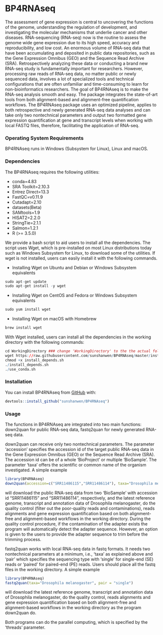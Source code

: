 
<!-- README.md is generated from README.Rmd. Please edit that file -->

# BP4RNAseq

The assessment of gene expression is central to uncovering the functions
of the genome, understanding the regulation of development, and
investigating the molecular mechanisms that underlie cancer and other
diseases. RNA-sequencing (RNA-seq) now is the routine to assess the
genome wide gene expression due to its high speed, accuracy and
reproducibility, and low cost. An enormous volume of RNA-seq data that
have been accumulating and deposited in public data repositories, such
as the Gene Expression Omnibus (GEO) and the Sequence Read Archive
(SRA). Retrospectively analyzing these data or conducting a brand new
RNA-seq study is fundamentally important for researchers. However,
processing raw reads of RNA-seq data, no matter public or newly
sequenced data, involves a lot of specialized tools and technical
configurations that are often unfamiliar and time-consuming to learn for
non-bioinformatics researchers. The goal of BP4RNAseq is to make the
RNA-seq analysis smooth and easy. The package integrates the
state-of-art tools from both alignment-based and alignment-free
quantification workflows. The BP4RNAseq package uses an optimized
pipeline, applies to both retrospective and newly generated RNA-seq data
analyses and can take only two nontechnical parameters and output two
formatted gene expression quantification at gene and transcript levels
when working with local FASTQ files, therefore, facilitating the
application of RNA-seq.

### Operating System Requirements

BP4RNAseq runs in Windows (Subsystem for Linux), Linux and macOS.

### Dependencies

The BP4RNAseq requires the following utilities:

  - conda=4.83
  - SRA Toolkit=2.10.3
  - Entrez Direct=13.3
  - FastQC=v0.11.9
  - Cutadapt=2.10
  - datasets(Beta)
  - SAMtools=1.9
  - HISAT2=2.2.0
  - StringTie=2.1.1
  - Salmon=1.2.1  
  - R (\>= 3.5.0)

We provide a bash script to aid users to install all the dependencies.
The script uses Wget, which is pre-installed on most Linux distributions
today such as Windows Subsystem for Linux, to download some of the
utilities. If wget is not installed, users can easily install it with
the following commands.

  - Installing Wget on Ubuntu and Debian or Windows Subsystem
    equivalents

<!-- end list -->

``` r
sudo apt-get update 
sudo apt-get install -y wget
```

  - Installing Wget on CentOS and Fedora or Windows Subsystem
    equivalents

<!-- end list -->

``` r
sudo yum install wget
```

  - Installing Wget on macOS with Homebrew

<!-- end list -->

``` r
brew install wget
```

With Wget installed, users can install all the dependencies in the
working directory with the following commands:

``` r
cd WorkingDirectory ### change 'WorkingDirectory' to the the actual folder that you want to work in
wget https://raw.githubusercontent.com/sunshanwen/BP4RNAseq/master/install_depends.sh
chmod +x install_depends.sh
./install_depends.sh
./use_conda.sh
```

### Installation

<!-- You can install the released version of BP4RNAseq from [CRAN](https://CRAN.R-project.org) with: -->

<!-- ``` r -->

<!-- #install.packages("BP4RNAseq") # remove comments later -->

<!-- ``` -->

<!-- And the development version from [GitHub](https://github.com/) with: -->

<!-- ``` r -->

<!-- # install.packages("devtools") -->

<!-- devtools::install_github("sunshanwen/BP4RNAseq") -->

<!-- ``` -->

You can install BP4RNAseq from [GitHub](https://github.com/) with:

``` r
devtools::install_github("sunshanwen/BP4RNAseq")
```

### Usage

The functions in BP4RNAseq are integrated into two main functions:
down2quan for public RNA-seq data, fastq2quan for newly generated
RNA-seq data.

down2quan can receive only two nontechnical parameters. The parameter
‘accession’ specifies the accession id of the target public RNA-seq
data in the Gene Expression Omnibus (GEO) or the Sequence Read Archive
(SRA). The accession id can be of a whole ‘BioProject’ or multiple
‘BioSample’. The parameter ‘taxa’ offers the scientific or common name
of the organism investigated. A simple example

``` r
library(BP4RNAseq)
down2quan(accession=c("SRR11486115","SRR11486114"), taxa="Drosophila melanogaster")
```

will download the public RNA-seq data from two ‘BioSample’ with
accession id “SRR11486115” and “SRR11486114”, respectively, and the
latest reference genome, transcript and annotation data of Drosophila
melanogaster, do the quality control (filter out the poor-quality reads
and contaminations), reads alignments and gene expression quantification
based on both alignment-free and alignment-based workflows in the
working directory. During the quality control procedure, if the
contamination of the adapter exists the program will automatically
detect the adapter sequence. However, an option is given to the users to
provide the adapter sequence to trim before the trimming process.

fastq2quan works with local RNA-seq data in fastq formats. It needs two
nontechnical parameters at a minimum, i.e., ‘taxa’ as explained above
and ‘pair’ which specifies the sequencing type with ‘single’ for
single-end (SE) reads or ‘paired’ for paired-end (PE) reads. Users
should place all the fastq files in the working directory. A simple
example

``` r
library(BP4RNAseq)
fastq2quan(taxa="Drosophila melanogaster", pair = "single")
```

will download the latest reference genome, transcript and annotation
data of Drosophila melanogaster, do the quality control, reads
alignments and gene expression quantification based on both
alignment-free and alignment-based workflows in the working directory as
the program down2quan do.

Both programs can do the parallel computing, which is specified by the
‘threads’ parameter.
